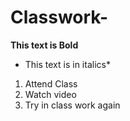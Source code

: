 # Classwork-

**This text is Bold**

* This text is in italics*


1. Attend Class
2. Watch video 
3. Try in class work again
